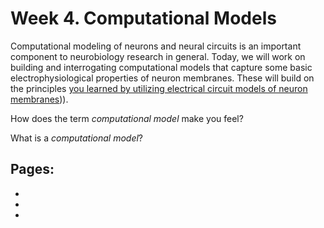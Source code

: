 # Week 4. Computational Models

Computational modeling of neurons and neural circuits is an important component to neurobiology research in general. Today, we will work on building and interrogating computational models that capture some basic electrophysiological properties of neuron membranes. These will build on the principles [you learned by utilizing electrical circuit models of neuron membranes](../passive-membrane-models/passive-membrane-models_landing.md))).

How does the term *computational model* make you feel? 

What is a *computational model*? 



## Pages:
- [](../computational-model/Lab-Manual_computational-model.md)
- [](../computational-model/Data-Explorer_computational-model.ipynb)
- [](../computational-model/Responses_computational-model.ipynb)




